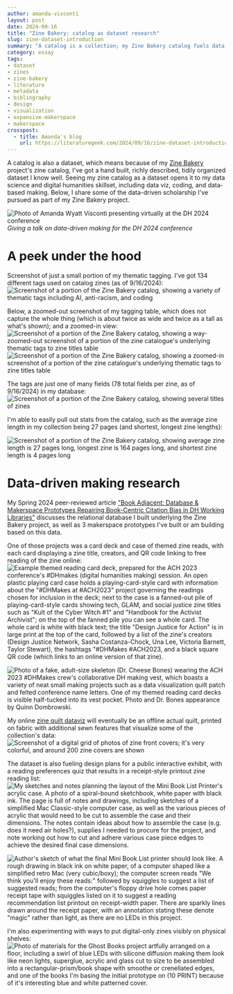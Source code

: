 ```yaml
---
author: amanda-visconti
layout: post
date: 2024-09-16
title: "Zine Bakery: catalog as dataset research"
slug: zine-dataset-introduction
summary: "A catalog is a collection; my Zine Bakery catalog fuels data-driven coding, viz, and making scholarship."
category: essay
tags:
- dataset
- zines
- zine-bakery
- literature
- metadata
- bibliography
- design
- visualization
- expansive-makerspace
- makerspace
crosspost:
  - title: Amanda's blog
    url: https://literaturegeek.com/2024/09/16/zine-dataset-introduction
---
```

A catalog is also a dataset, which means because of my [Zine Bakery](https://zinebakery.com) project's zine catalog, I've got a hand built, richly described, tidily organized dataset I know well. Seeing my zine catalog as a dataset opens it to my data science and digital humanities skillset, including data viz, coding, and data-based making. Below, I share some of the data-driven scholarship I've pursued as part of my Zine Bakery project.

![Photo of Amanda Wyatt Visconti presenting virtually at the DH 2024 conference](https://literaturegeek.com/assets/post-media/2024-09-16-zine-dataset-introduction/2024_08_06-DH2024-DHMakesTalk-AmandaWyattVisconti.png)
_Giving a talk on data-driven making for the DH 2024 conference_

# A peek under the hood
Screenshot of just a small portion of my thematic tagging. I've got 134 different tags used on catalog zines (as of 9/16/2024):
![Screenshot of a portion of the Zine Bakery catalog, showing a variety of thematic tags including AI, anti-racism, and coding](https://literaturegeek.com/assets/post-media/2024-09-16-zine-dataset-introduction/2024_ZineTags_Screenshot.png)

Below, a zoomed-out screenshot of my tagging table, which does not capture the whole thing (which is about twice as wide and twice as a tall as what's shown); and a zoomed-in view:
![Screenshot of a portion of the Zine Bakery catalog, showing a way-zoomed-out screenshot of a portion of the zine catalogue's underlying thematic tags to zine titles table](https://literaturegeek.com/assets/post-media/2024-09-16-zine-dataset-introduction/2024_ZineTagsTableZoomedOut_Screenshot.png)
![Screenshot of a portion of the Zine Bakery catalog, showing a zoomed-in screenshot of a portion of the zine catalogue's underlying thematic tags to zine titles table](https://literaturegeek.com/assets/post-media/2024-09-16-zine-dataset-introduction/2024_ZineTagsTableZoomedIn_Screenshot.png)

The tags are just one of many fields (78 total fields per zine, as of 9/16/2024) in my database:
![Screenshot of a portion of the Zine Bakery catalog, showing several titles of zines](https://literaturegeek.com/assets/post-media/2024-09-16-zine-dataset-introduction/2024_ZineTitles_Screenshot.png)

I'm able to easily pull out stats from the catalog, such as the average zine length in my collection being 27 pages (and shortest, longest zine lengths):

![Screenshot of a portion of the Zine Bakery catalog, showing average zine length is 27 pages long, longest zine is 164 pages long, and shortest zine length is 4 pages long](https://literaturegeek.com/assets/post-media/2024-09-16-zine-dataset-introduction/2024_ZinePageCounts_Screenshot.png)

# Data-driven making research
My Spring 2024 peer-reviewed article ["Book Adjacent: Database & Makerspace Prototypes Repairing Book-Centric Citation Bias in DH Working Libraries”](https://dhandlib.org/2024/04/29/book-adjacent-database-makerspace-prototypes-repairing-book-centric-citation-bias-in-dh-working-libraries/) discusses the relational database I built underlying the Zine Bakery project, as well as 3 makerspace prototypes I've built or am building based on this data.

One of those projects was a card deck and case of themed zine reads, with each card displaying a zine title, creators, and QR code linking to free reading of the zine online:
![Example themed reading card deck, prepared for the ACH 2023 conference's #DHmakes (digital humanities making) session. An open plastic playing card case holds a playing-card-style card with information about the "#DHMakes at #ACH2023" project governing the readings chosen for inclusion in the deck; next to the case is a fanned-out pile of playing-card-style cards showing tech, GLAM, and social justice zine titles such as "Kult of the Cyber Witch #1" and "Handbook for the Activist Archivist"; on the top of the fanned pile you can see a whole card. The whole card is white with black text; the title "Design Justice for Action" is in large print at the top of the card, followed by a list of the zine's creators (Design Justice Network, Sasha Costanza-Chock, Una Lee, Victoria Barnett, Taylor Stewart), the hashtags "#DHMakes #ACH2023, and a black square QR code (which links to an online version of that zine).](https://literaturegeek.com/assets/post-media/2024-09-16-zine-dataset-introduction/2024_dh+lib-article_ThemedCardDeckCaseFannedPhoto.jpeg)

![Photo of a fake, adult-size skeleton (Dr. Cheese Bones) wearing the ACH 2023 #DHMakes crew's collaborative DH making vest, which boasts a variety of neat small making projects such as a data visualization quilt patch and felted conference name letters. One of my themed reading card decks is visible half-tucked into its vest pocket. Photo and Dr. Bones appearance by Quinn Dombrowski.](https://literaturegeek.com/assets/post-media/2024-09-16-zine-dataset-introduction/ACH2023_DHMakesTeamCreationPhoto.jpeg)

My online [zine quilt dataviz](https://zinebakery.com/zine-quilt) will eventually be an offline actual quilt, printed on fabric with additional sewn features that visualize some of the collection's data:
![Screenshot of a digital grid of photos of zine front covers; it's very colorful, and around 200 zine covers are shown](https://literaturegeek.com/assets/post-media/2024-09-16-zine-dataset-introduction/2024-08-03-zine-quilt-screenshot.png)

The dataset is also fueling design plans for a public interactive exhibit, with a reading preferences quiz that results in a receipt-style printout zine reading list:
![My sketches and notes planning the layout of the Mini Book List Printer's acrylic case. A photo of a spiral-bound sketchbook, white paper with black ink. The page is full of notes and drawings, including sketches of a simplified Mac Classic-style computer case, as well as the various pieces of acrylic that would need to be cut to assemble the case and their dimensions. The notes contain ideas about how to assemble the case (e.g. does it need air holes?), supplies I needed to procure for the project, and note working out how to cut and adhere various case piece edges to achieve the desired final case dimensions.](https://literaturegeek.com/assets/post-media/2024-09-16-zine-dataset-introduction/2024_dh+lib-article_MiniBookListPrinterPhoto-scaled.jpeg)

![Author's sketch of what the final Mini Book List printer should look like. A rough drawing in black ink on white paper, of a computer shaped like a simplified retro Mac (very cubic/boxy); the computer screen reads "We think you'll enjoy these reads:" followed by squiggles to suggest a list of suggested reads; from the computer's floppy drive hole comes paper receipt tape with squiggles listed on it to suggest a reading recommendation list printout on receipt-width paper. There are sparkly lines drawn around the receipt paper, with an annotation stating these denote "magic" rather than light, as there are no LEDs in this project.
](https://literaturegeek.com/assets/post-media/2024-09-16-zine-dataset-introduction/2024_dh+lib-article_MiniBookListPrinterPhoto-2.jpeg)

I'm also experimenting with ways to put digital-only zines visibly on physical shelves:
![Photo of materials for the Ghost Books project artfully arranged on a floor, including a swirl of blue LEDs with silicone diffusion making them look like neon lights, superglue, acrylic and glass cut to size to be assembled into a rectangular-prism/book shape with smoothe or crenellated edges, and one of the books I'm basing the initial prototype on (10 PRINT) because of it's interesting blue and white patterned cover.](https://literaturegeek.com/assets/post-media/2024-09-16-zine-dataset-introduction/2024_dh+lib-article_GhostBooksPhoto2.jpeg)
